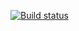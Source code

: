 [![Build status](https://ci.appveyor.com/api/projects/status/2m80bvhkv95krlvb?svg=true)](https://ci.appveyor.com/project/asloba/aqa-homework2-1-selenium)
